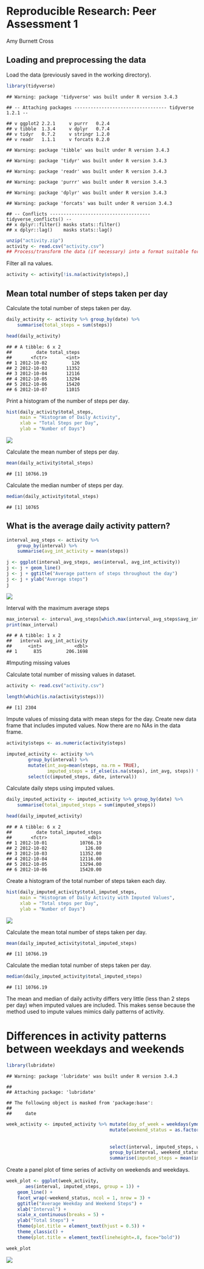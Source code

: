 # Reproducible Research: Peer Assessment 1
Amy Burnett Cross  


## Loading and preprocessing the data

Load the data (previously saved in the working directory).

```r
library(tidyverse)
```

```
## Warning: package 'tidyverse' was built under R version 3.4.3
```

```
## -- Attaching packages ---------------------------------- tidyverse 1.2.1 --
```

```
## v ggplot2 2.2.1     v purrr   0.2.4
## v tibble  1.3.4     v dplyr   0.7.4
## v tidyr   0.7.2     v stringr 1.2.0
## v readr   1.1.1     v forcats 0.2.0
```

```
## Warning: package 'tibble' was built under R version 3.4.3
```

```
## Warning: package 'tidyr' was built under R version 3.4.3
```

```
## Warning: package 'readr' was built under R version 3.4.3
```

```
## Warning: package 'purrr' was built under R version 3.4.3
```

```
## Warning: package 'dplyr' was built under R version 3.4.3
```

```
## Warning: package 'forcats' was built under R version 3.4.3
```

```
## -- Conflicts ------------------------------------- tidyverse_conflicts() --
## x dplyr::filter() masks stats::filter()
## x dplyr::lag()    masks stats::lag()
```

```r
unzip("activity.zip")
activity <- read.csv("activity.csv")
## Process/transform the data (if necessary) into a format suitable for your analysis
```

Filter all na values.

```r
activity <- activity[!is.na(activity$steps),]
```



## Mean total number of steps taken per day
Calculate the total number of steps taken per day.

```r
daily_activity <- activity %>% group_by(date) %>%
    summarise(total_steps = sum(steps))

head(daily_activity)
```

```
## # A tibble: 6 x 2
##         date total_steps
##       <fctr>       <int>
## 1 2012-10-02         126
## 2 2012-10-03       11352
## 3 2012-10-04       12116
## 4 2012-10-05       13294
## 5 2012-10-06       15420
## 6 2012-10-07       11015
```

Print a histogram of the number of steps per day.

```r
hist(daily_activity$total_steps,
     main = "Histogram of Daily Activity",
     xlab = "Total Steps per Day",
     ylab = "Number of Days")
```

![](PA1_template_files/figure-html/unnamed-chunk-4-1.png)<!-- -->

Calculate the mean number of steps per day.

```r
mean(daily_activity$total_steps)
```

```
## [1] 10766.19
```

Calculate the median number of steps per day.

```r
median(daily_activity$total_steps)
```

```
## [1] 10765
```



## What is the average daily activity pattern?


```r
interval_avg_steps <- activity %>%
    group_by(interval) %>%
    summarise(avg_int_activity = mean(steps))

j <- ggplot(interval_avg_steps, aes(interval, avg_int_activity))
j <- j + geom_line()
j <- j + ggtitle("Average pattern of steps throughout the day")
j <- j + ylab("Average steps")
j
```

![](PA1_template_files/figure-html/unnamed-chunk-7-1.png)<!-- -->

Interval with the maximum average steps

```r
max_interval <- interval_avg_steps[which.max(interval_avg_steps$avg_int_activity), ]
print(max_interval)
```

```
## # A tibble: 1 x 2
##   interval avg_int_activity
##      <int>            <dbl>
## 1      835         206.1698
```



#Imputing missing values

Calculate total number of missing values in dataset.

```r
activity <- read.csv("activity.csv")

length(which(is.na(activity$steps)))
```

```
## [1] 2304
```

Impute values of missing data with mean steps for the day. Create new data frame that includes imputed values. Now there are no NAs in the data frame.

```r
activity$steps <- as.numeric(activity$steps)

imputed_activity <- activity %>% 
        group_by(interval) %>%
        mutate(int_avg=mean(steps, na.rm = TRUE),
               imputed_steps = if_else(is.na(steps), int_avg, steps)) %>%
        select(c(imputed_steps, date, interval))
```

Calculate daily steps using imputed values.

```r
daily_imputed_activity <- imputed_activity %>% group_by(date) %>%
    summarise(total_imputed_steps = sum(imputed_steps))

head(daily_imputed_activity)
```

```
## # A tibble: 6 x 2
##         date total_imputed_steps
##       <fctr>               <dbl>
## 1 2012-10-01            10766.19
## 2 2012-10-02              126.00
## 3 2012-10-03            11352.00
## 4 2012-10-04            12116.00
## 5 2012-10-05            13294.00
## 6 2012-10-06            15420.00
```


Create a histogram of the total number of steps taken each day.

```r
hist(daily_imputed_activity$total_imputed_steps,
     main = "Histogram of Daily Activity with Imputed Values",
     xlab = "Total steps per Day",
     ylab = "Number of Days")
```

![](PA1_template_files/figure-html/unnamed-chunk-12-1.png)<!-- -->

Calculate the mean total number of steps taken per day.

```r
mean(daily_imputed_activity$total_imputed_steps)
```

```
## [1] 10766.19
```

Calculate the median total number of steps taken per day.

```r
median(daily_imputed_activity$total_imputed_steps)
```

```
## [1] 10766.19
```

The mean and median of daily activity differs very little (less than 2 steps per day) when imputed values are included. This makes sense because the method used to impute values mimics daily patterns of activity.



# Differences in activity patterns between weekdays and weekends


```r
library(lubridate)
```

```
## Warning: package 'lubridate' was built under R version 3.4.3
```

```
## 
## Attaching package: 'lubridate'
```

```
## The following object is masked from 'package:base':
## 
##     date
```

```r
week_activity <- imputed_activity %>% mutate(day_of_week = weekdays(ymd(date))) %>%
                                      mutate(weekend_status = as.factor(if_else(day_of_week 
                                                                                 %in% (c("Saturday", "Sunday")), 
                                                                                 "Weekends", "Weekdays"))) %>%
                                      select(interval, imputed_steps, weekend_status) %>%
                                      group_by(interval, weekend_status) %>%
                                      summarise(imputed_steps = mean(imputed_steps)) 
```

Create a panel plot of time series of activity on weekends and weekdays.

```r
week_plot <- ggplot(week_activity, 
       aes(interval, imputed_steps, group = 1)) + 
    geom_line() +
    facet_wrap(~weekend_status, ncol = 1, nrow = 3) +
    ggtitle("Average Weekday and Weekend Steps") +
    xlab("Interval") +
    scale_x_continuous(breaks = 5) +
    ylab("Total Steps") +
    theme(plot.title = element_text(hjust = 0.5)) +
    theme_classic() +
    theme(plot.title = element_text(lineheight=.8, face="bold"))

week_plot
```

![](PA1_template_files/figure-html/unnamed-chunk-16-1.png)<!-- -->





